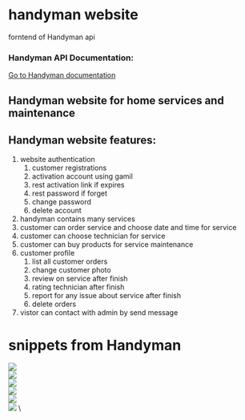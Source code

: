 # handyman website
forntend of Handyman api 
### Handyman API Documentation: 
[Go to Handyman documentation ](http://handymancompany.pythonanywhere.com/swagger/ "Live demo")
## Handyman website for home services and maintenance
## Handyman website features:
1. website authentication
    1. customer registrations
    2. activation account using gamil
    3. rest activation link if expires
    4. rest password if forget
    5. change password
    6. delete account
2. handyman contains many services
3. customer can order service and choose date and time for service 
4. customer can choose technician for service
5. customer can buy products for service maintenance
6. customer profile
    1. list all customer orders
    2. change customer photo
    3. review on service after finish
    4. rating technician after finish
    5. report for any issue about service after finish
    6. delete orders
7. vistor can contact with admin by send message 
# snippets from Handyman 
![][1] \
![][2] \
![][3] \
![][4] \
![][5] \
![][6] \


[1]: https://github.com/ProMostafa/handyman-react/blob/main/imgs/demo1.png
[2]: https://github.com/ProMostafa/handyman-react/blob/main/imgs/demo2.png
[3]: https://github.com/ProMostafa/handyman-react/blob/main/imgs/demo7.png
[4]: https://github.com/ProMostafa/handyman-react/blob/main/imgs/demo5.png
[5]: https://github.com/ProMostafa/handyman-react/blob/main/imgs/demo8.png
[6]: https://github.com/ProMostafa/handyman-react/blob/main/imgs/demo9.png


